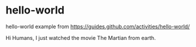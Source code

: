 # hello-world
hello-world example from https://guides.github.com/activities/hello-world/

Hi Humans, 
I just watched the movie The Martian from earth.  
